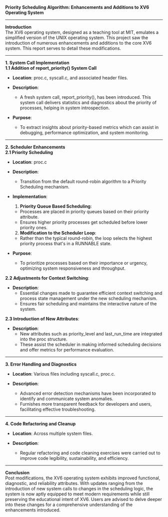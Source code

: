**Priority Scheduling Algorithm: Enhancements and Additions to XV6 Operating System**

---

**Introduction**  
The XV6 operating system, designed as a teaching tool at MIT, emulates a simplified version of the UNIX operating system. This project saw the introduction of numerous enhancements and additions to the core XV6 system. This report serves to detail these modifications.

---

**1. System Call Implementation**  
**1.1 Addition of report_priority() System Call**  
- **Location**: proc.c, syscall.c, and associated header files.
  
- **Description**:  
  - A fresh system call, report_priority(), has been introduced. This system call delivers statistics and diagnostics about the priority of processes, helping in system introspection.
  
- **Purpose**:  
  - To extract insights about priority-based metrics which can assist in debugging, performance optimization, and system monitoring.

---

**2. Scheduler Enhancements**  
**2.1 Priority Scheduling**  
- **Location**: proc.c
  
- **Description**:  
  - Transition from the default round-robin algorithm to a Priority Scheduling mechanism.
  
- **Implementation**:  
  1. **Priority Queue Based Scheduling**:
    - Processes are placed in priority queues based on their priority attribute.
    - Ensures higher priority processes get scheduled before lower priority ones.
  2. **Modification to the Scheduler Loop**:
    - Rather than the typical round-robin, the loop selects the highest priority process that's in a RUNNABLE state.
  
- **Purpose**:  
  - To prioritize processes based on their importance or urgency, optimizing system responsiveness and throughput.

**2.2 Adjustments for Context Switching**:
- **Description**:
  - Essential changes made to guarantee efficient context switching and process state management under the new scheduling mechanism.
  - Ensures fair scheduling and maintains the interactive nature of the system.
  
**2.3 Introduction of New Attributes**:
- **Description**:
  - New attributes such as priority_level and last_run_time are integrated into the proc structure.
  - These assist the scheduler in making informed scheduling decisions and offer metrics for performance evaluation.

---

**3. Error Handling and Diagnostics**  
- **Location**: Various files including syscall.c, proc.c.
  
- **Description**:  
  - Advanced error detection mechanisms have been incorporated to identify and communicate system anomalies.
  - Furnishes more transparent feedback for developers and users, facilitating effective troubleshooting.

---

**4. Code Refactoring and Cleanup**  
- **Location**: Across multiple system files.
  
- **Description**:  
  - Regular refactoring and code cleaning exercises were carried out to improve code legibility, sustainability, and efficiency.

---

**Conclusion**  
Post modifications, the XV6 operating system exhibits improved functional, diagnostic, and reliability attributes. With updates ranging from the introduction of new system calls to changes in the scheduling logic, the system is now aptly equipped to meet modern requirements while still preserving the educational intent of XV6. Users are advised to delve deeper into these changes for a comprehensive understanding of the enhancements introduced.
